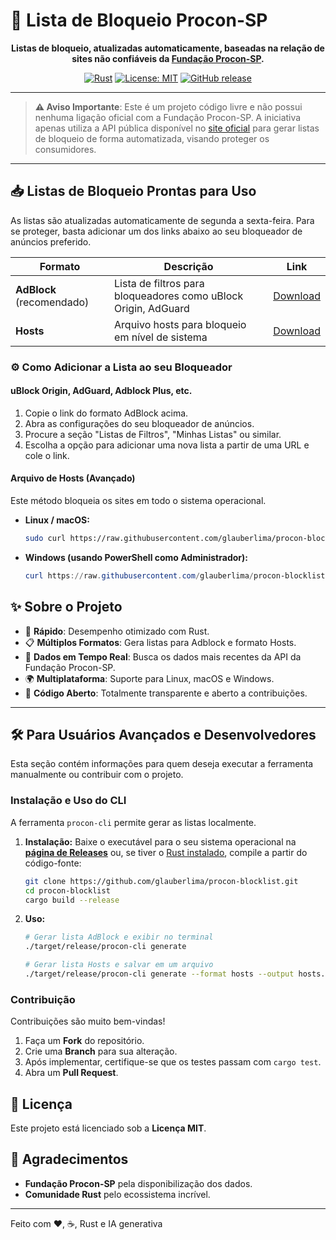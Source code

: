 # 🚫 Lista de Bloqueio Procon-SP

<div align="center">

**Listas de bloqueio, atualizadas automaticamente, baseadas na relação de sites não confiáveis da [Fundação Procon-SP](https://sistemas.procon.sp.gov.br/evitesite/list/evitesites.php).**

[![Rust](https://img.shields.io/badge/rust-1.90.0-orange.svg)](https://www.rust-lang.org/)
[![License: MIT](https://img.shields.io/badge/License-MIT-yellow.svg)](https://opensource.org/licenses/MIT)
[![GitHub release](https://img.shields.io/github/release/glauberlima/procon-blocklist.svg)](https://github.com/glauberlima/procon-blocklist/releases)

</div>

---

> **⚠️ Aviso Importante**: Este é um projeto código livre e não possui nenhuma ligação oficial com a Fundação Procon-SP. A iniciativa apenas utiliza a API pública disponível no [site oficial](https://sistemas.procon.sp.gov.br/evitesite/) para gerar listas de bloqueio de forma automatizada, visando proteger os consumidores.

---

## 📥 Listas de Bloqueio Prontas para Uso

As listas são atualizadas automaticamente de segunda a sexta-feira. Para se proteger, basta adicionar um dos links abaixo ao seu bloqueador de anúncios preferido.

| Formato | Descrição | Link |
|---------|-----------|------|
| **AdBlock** (recomendado) | Lista de filtros para bloqueadores como uBlock Origin, AdGuard | [Download](https://raw.githubusercontent.com/glauberlima/procon-blocklist/main/lists/adblock.txt) |
| **Hosts** | Arquivo hosts para bloqueio em nível de sistema | [Download](https://raw.githubusercontent.com/glauberlima/procon-blocklist/main/lists/hosts.txt) |

### ⚙️ Como Adicionar a Lista ao seu Bloqueador

#### uBlock Origin, AdGuard, Adblock Plus, etc.

1.  Copie o link do formato AdBlock acima.
2.  Abra as configurações do seu bloqueador de anúncios.
3.  Procure a seção "Listas de Filtros", "Minhas Listas" ou similar.
4.  Escolha a opção para adicionar uma nova lista a partir de uma URL e cole o link.

#### Arquivo de Hosts (Avançado)

Este método bloqueia os sites em todo o sistema operacional.

- **Linux / macOS:**
  ```bash
  sudo curl https://raw.githubusercontent.com/glauberlima/procon-blocklist/main/lists/hosts.txt >> /etc/hosts
  ```
- **Windows (usando PowerShell como Administrador):**
  ```powershell
  curl https://raw.githubusercontent.com/glauberlima/procon-blocklist/main/lists/hosts.txt >> C:\Windows\System32\drivers\etc\hosts
  ```

## ✨ Sobre o Projeto

- 🚀 **Rápido**: Desempenho otimizado com Rust.
- 📋 **Múltiplos Formatos**: Gera listas para Adblock e formato Hosts.
- 🔄 **Dados em Tempo Real**: Busca os dados mais recentes da API da Fundação Procon-SP.
- 🌍 **Multiplataforma**: Suporte para Linux, macOS e Windows.
- 📖 **Código Aberto**: Totalmente transparente e aberto a contribuições.

---

## 🛠️ Para Usuários Avançados e Desenvolvedores

Esta seção contém informações para quem deseja executar a ferramenta manualmente ou contribuir com o projeto.

### Instalação e Uso do CLI

A ferramenta `procon-cli` permite gerar as listas localmente.

1.  **Instalação:** Baixe o executável para o seu sistema operacional na [**página de Releases**](https://github.com/glauberlima/procon-blocklist/releases) ou, se tiver o [Rust instalado](https://www.rust-lang.org/tools/install), compile a partir do código-fonte:
    ```bash
    git clone https://github.com/glauberlima/procon-blocklist.git
    cd procon-blocklist
    cargo build --release
    ```

2.  **Uso:**
    ```bash
    # Gerar lista AdBlock e exibir no terminal
    ./target/release/procon-cli generate

    # Gerar lista Hosts e salvar em um arquivo
    ./target/release/procon-cli generate --format hosts --output hosts.txt
    ```

### Contribuição

Contribuições são muito bem-vindas!

1.  Faça um **Fork** do repositório.
2.  Crie uma **Branch** para sua alteração.
3.  Após implementar, certifique-se que os testes passam com `cargo test`.
4.  Abra um **Pull Request**.

## 📜 Licença

Este projeto está licenciado sob a **Licença MIT**.

## 🙏 Agradecimentos

- **Fundação Procon-SP** pela disponibilização dos dados.
- **Comunidade Rust** pelo ecossistema incrível.

---
Feito com ❤️, ☕, Rust e IA generativa
